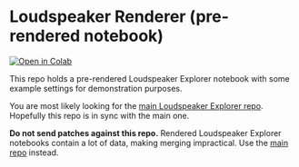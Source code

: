 # Loudspeaker Renderer (pre-rendered notebook)

[![Open in Colab](https://colab.research.google.com/assets/colab-badge.svg)](https://colab.research.google.com/github/dechamps/LoudspeakerExplorer-rendered/blob/master/Loudspeaker_Explorer.ipynb)

This repo holds a pre-rendered Loudspeaker Explorer notebook with some example
settings for demonstration purposes.

You are most likely looking for the [main Loudspeaker Explorer repo](https://github.com/dechamps/LoudspeakerExplorer). Hopefully this repo is in sync with the main one.

**Do not send patches against this repo.** Rendered Loudspeaker Explorer
notebooks contain a lot of data, making merging impractical. Use the [main repo](https://github.com/dechamps/LoudspeakerExplorer) instead.
